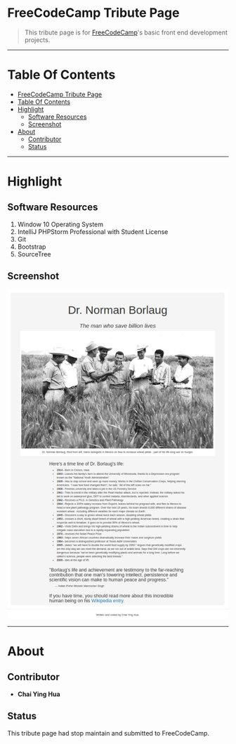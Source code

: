 FreeCodeCamp Tribute Page
=========================
> This tribute page is for <a href="https://www.freecodecamp.com">FreeCodeCamp</a>'s basic front end development projects.  

***
Table Of Contents
=================
* [FreeCodeCamp Tribute Page](#freecodecamp-tribute-page)
* [Table Of Contents](#table-of-contents)
* [Highlight](#highlight)
  * [Software Resources](#software-resources)
  * [Screenshot](#screenshot)
* [About](#about)
  * [Contributor](#contributor)
  * [Status](#status)

*** 

Highlight
==========

Software Resources  
------------------
1. Window 10 Operating System  
2. IntelliJ PHPStorm Professional with Student License  
3. Git  
4. Bootstrap  
5. SourceTree  

Screenshot  
----------
<p align="center"><img src="img/screenshot.png"/></p>  

***  

About
=====
Contributor
-----------
- **Chai Ying Hua** 

Status 
------
This tribute page had stop maintain and submitted to FreeCodeCamp. 


